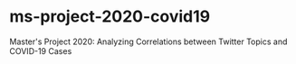 # ms-project-2020-covid19
Master's Project 2020: Analyzing Correlations between Twitter Topics and COVID-19 Cases
